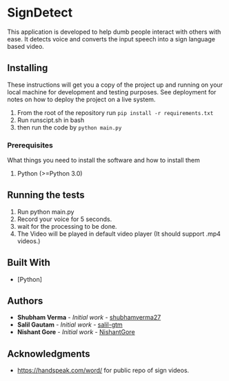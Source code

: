 # SignDetect

This application is developed to help dumb people interact with others with ease.
It detects voice and converts the input speech into a sign language based video.

##  Installing

These instructions will get you a copy of the project up and running on your local machine for development and testing purposes. See deployment for notes on how to deploy the project on a live system.

1. From the root of the repository run `pip install -r requirements.txt`
2. Run runscipt.sh in bash
3. then run the code by  `python main.py`

### Prerequisites

What things you need to install the software and how to install them
1. Python (>=Python 3.0)



## Running the tests

1. Run python main.py
2. Record your voice for 5 seconds.
3. wait for the processing to be done.
4. The Video will be played in default video player (It should support .mp4 videos.)



## Built With

* [Python]


## Authors

* **Shubham Verma** - *Initial work* - [shubhamverma27](https://github.com/shubhamverma27)
* **Salil Gautam** - *Initial work* - [salil-gtm](https://github.com/salil-gtm)
* **Nishant Gore** - *Initial work* - [NishantGore](https://github.com/nishantgore)

## Acknowledgments

* https://handspeak.com/word/ for public repo of sign videos.
